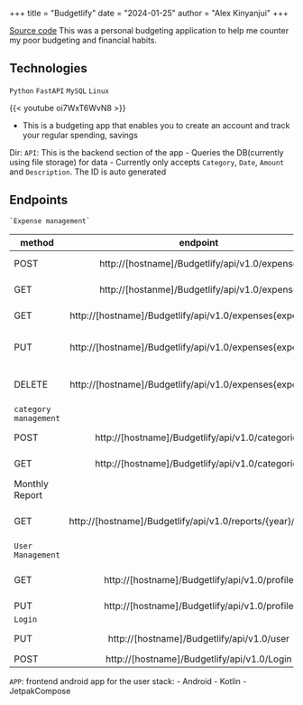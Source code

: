 +++
title = "Budgetlify"
date = "2024-01-25"
author = "Alex Kinyanjui"
+++

[Source code](https://github.com/AlexNduta/Budgetlify-API-SQL-)
This was a personal budgeting application to help me counter my poor budgeting and financial habits.

## Technologies
`Python`
`FastAPI`
`MySQL`
`Linux`

 {{< youtube oi7WxT6WvN8 >}}


- This is a budgeting app that enables you to create an account and track your regular spending, savings

Dir:
`API`: This is the backend section of the app
    - Queries the DB(currently using file storage) for data
    - Currently only accepts `Category`, `Date`, `Amount` and `Description`. The ID is auto generated
## Endpoints
    `Expense management`
| method | endpoint | purpose |
|--------| :-------:|--------:|
| POST | http://[hostname]/Budgetlify/api/v1.0/expense | create a new expense |
| GET | http://[hostanme]/Budgetlify/api/v1.0/expense | get a list of all expenses |
| GET | http://[hostname]/Budgetlify/api/v1.0/expenses{expense ID} | get a specific expense |
| PUT | http://[hostname]/Budgetlify/api/v1.0/expenses{expense ID} |  update an existing expense|
| DELETE | http://[hostname]/Budgetlify/api/v1.0/expenses{expense ID} | delete a specific expense |
|   `category management` |
| POST | http://[hostname]/Budgetlify/api/v1.0/categories | create categories |
| GET | http://[hostname]/Budgetlify/api/v1.0/categories | get a list of all categories
|      Monthly Report |
| GET | http://[hostname]/Budgetlify/api/v1.0/reports/{year}/{month} | Get reports for a specific month |
| `User Management` |
| GET | http://[hostname]/Budgetlify/api/v1.0/profile | Get info of an authenticated user |
| PUT | http://[hostname]/Budgetlify/api/v1.0/profile | update a user |
| `Login`|
| PUT | http://[hostname]/Budgetlify/api/v1.0/user | creates a new user |
| POST | http://[hostname]/Budgetlify/api/v1.0/Login | login a user |


`APP`: frontend android app for the user
        stack:
                - Android
                - Kotlin
                - JetpakCompose
